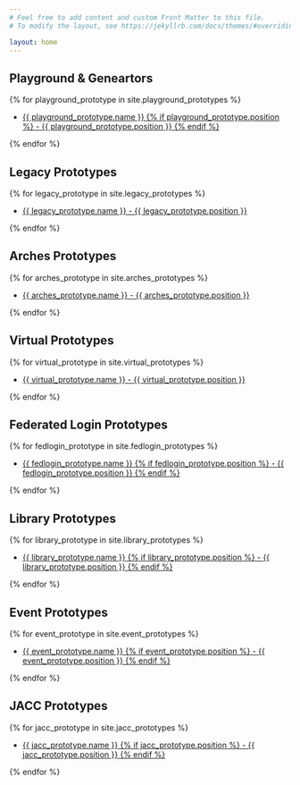 ```yaml
---
# Feel free to add content and custom Front Matter to this file.
# To modify the layout, see https://jekyllrb.com/docs/themes/#overriding-theme-defaults

layout: home
---
```

<div class="grid columns_3:lg columns_2:md columns_1 gap_4">
<div class="">
<h2 class="font_display">Playground & Geneartors</h2>
{% for playground_prototype in site.playground_prototypes %}
  <ul class="ul_none ">
<li class="p_3 p-l_0 h:bg_primary-5">    <a href="{{ playground_prototype.url | append: site.github.build_revision | relative_url }}">
      {{ playground_prototype.name }}
      {% if playground_prototype.position %}
         - {{ playground_prototype.position }}
      {% endif %}
    </a></li>
  </ul>
{% endfor %}
</div>
<div class="">
<h2 class="font_display">Legacy Prototypes</h2>
{% for legacy_prototype in site.legacy_prototypes %}
  <ul class="ul_none ">
<li class="p_3 p-l_0 h:bg_primary-5">    <a href="{{ legacy_prototype.url | append: site.github.build_revision | relative_url }}">
      {{ legacy_prototype.name }} - {{ legacy_prototype.position }}
    </a></li>
  </ul>
{% endfor %}
</div>
<div class="">
<h2 class="font_display">Arches Prototypes</h2>
{% for arches_prototype in site.arches_prototypes %}
  <ul class="ul_none ">
<li class="p_3 p-l_0 h:bg_primary-5">    <a href="{{ arches_prototype.url | append: site.github.build_revision | relative_url }}">
      {{ arches_prototype.name }} - {{ arches_prototype.position }}
    </a></li>
  </ul>
{% endfor %}
</div>
<div class="">
<h2 class="font_display">Virtual Prototypes</h2>
{% for virtual_prototype in site.virtual_prototypes %}
  <ul class="ul_none ">
<li class="p_3 p-l_0 h:bg_primary-5">    <a href="{{ virtual_prototype.url | append: site.github.build_revision | relative_url }}">
      {{ virtual_prototype.name }} - {{ virtual_prototype.position }}
    </a></li>
  </ul>
{% endfor %}
</div>
<div class="">
<h2 class="font_display">Federated Login Prototypes</h2>
{% for fedlogin_prototype in site.fedlogin_prototypes %}
  <ul class="ul_none ">
<li class="p_3 p-l_0 h:bg_primary-5">    <a href="{{ fedlogin_prototype.url | append: site.github.build_revision | relative_url }}">
      {{ fedlogin_prototype.name }}
      {% if fedlogin_prototype.position %}
         - {{ fedlogin_prototype.position }}
      {% endif %}
    </a></li>
  </ul>
{% endfor %}
</div>
<div class="">
<h2 class="font_display">Library Prototypes</h2>
{% for library_prototype in site.library_prototypes %}
  <ul class="ul_none ">
<li class="p_3 p-l_0 h:bg_primary-5">    <a href="{{ library_prototype.url | append: site.github.build_revision | relative_url }}">
      {{ library_prototype.name }}
      {% if library_prototype.position %}
         - {{ library_prototype.position }}
      {% endif %}
    </a></li>
  </ul>
{% endfor %}
</div>
<div class="">
<h2 class="font_display">Event Prototypes</h2>
{% for event_prototype in site.event_prototypes %}
  <ul class="ul_none ">
<li class="p_3 p-l_0 h:bg_primary-5">    <a href="{{ event_prototype.url | append: site.github.build_revision | relative_url }}">
      {{ event_prototype.name }}
      {% if event_prototype.position %}
         - {{ event_prototype.position }}
      {% endif %}
    </a></li>
  </ul>
{% endfor %}
</div>
<div class="">
<h2 class="font_display">JACC Prototypes</h2>
{% for jacc_prototype in site.jacc_prototypes %}
  <ul class="ul_none ">
<li class="p_3 p-l_0 h:bg_primary-5">    <a href="{{ jacc_prototype.url | append: site.github.build_revision | relative_url }}">
      {{ jacc_prototype.name }}
      {% if jacc_prototype.position %}
         - {{ jacc_prototype.position }}
      {% endif %}
    </a></li>
  </ul>
{% endfor %}
</div>
</div>
